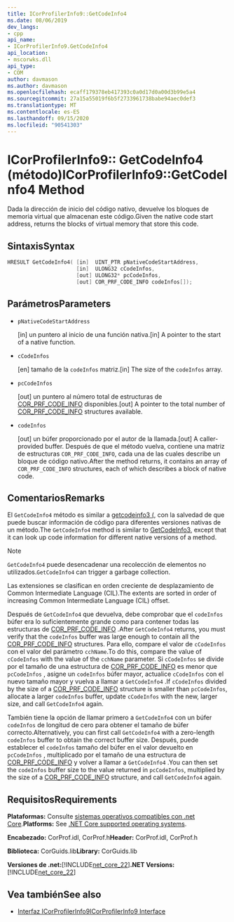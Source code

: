 ```yaml
---
title: ICorProfilerInfo9::GetCodeInfo4
ms.date: 08/06/2019
dev_langs:
- cpp
api_name:
- ICorProfilerInfo9.GetCodeInfo4
api_location:
- mscorwks.dll
api_type:
- COM
author: davmason
ms.author: davmason
ms.openlocfilehash: ecaff179378eb417393c0a0d17d0a00d3b99e5a4
ms.sourcegitcommit: 27a15a55019f6b5f2733961738babe94aec0def3
ms.translationtype: MT
ms.contentlocale: es-ES
ms.lasthandoff: 09/15/2020
ms.locfileid: "90541303"
---
```

# <a name="icorprofilerinfo9getcodeinfo4-method"></a><span data-ttu-id="41d72-102">ICorProfilerInfo9:: GetCodeInfo4 (método)</span><span class="sxs-lookup"><span data-stu-id="41d72-102">ICorProfilerInfo9::GetCodeInfo4 Method</span></span>

<span data-ttu-id="41d72-103">Dada la dirección de inicio del código nativo, devuelve los bloques de memoria virtual que almacenan este código.</span><span class="sxs-lookup"><span data-stu-id="41d72-103">Given the native code start address, returns the blocks of virtual memory that store this code.</span></span>

## <a name="syntax"></a><span data-ttu-id="41d72-104">Sintaxis</span><span class="sxs-lookup"><span data-stu-id="41d72-104">Syntax</span></span>

```cpp
HRESULT GetCodeInfo4( [in]  UINT_PTR pNativeCodeStartAddress,
                      [in]  ULONG32 cCodeInfos,
                      [out] ULONG32* pcCodeInfos,
                      [out] COR_PRF_CODE_INFO codeInfos[]);
```

## <a name="parameters"></a><span data-ttu-id="41d72-105">Parámetros</span><span class="sxs-lookup"><span data-stu-id="41d72-105">Parameters</span></span>

- `pNativeCodeStartAddress`

  <span data-ttu-id="41d72-106">\[in] un puntero al inicio de una función nativa.</span><span class="sxs-lookup"><span data-stu-id="41d72-106">\[in] A pointer to the start of a native function.</span></span>

- `cCodeInfos`

  <span data-ttu-id="41d72-107">\[en] tamaño de la `codeInfos` matriz.</span><span class="sxs-lookup"><span data-stu-id="41d72-107">\[in] The size of the `codeInfos` array.</span></span>

- `pcCodeInfos`

  <span data-ttu-id="41d72-108">\[out] un puntero al número total de estructuras de [COR_PRF_CODE_INFO](cor-prf-code-info-structure.md) disponibles.</span><span class="sxs-lookup"><span data-stu-id="41d72-108">\[out] A pointer to the total number of [COR_PRF_CODE_INFO](cor-prf-code-info-structure.md) structures available.</span></span>

- `codeInfos`

  <span data-ttu-id="41d72-109">\[out] un búfer proporcionado por el autor de la llamada.</span><span class="sxs-lookup"><span data-stu-id="41d72-109">\[out] A caller-provided buffer.</span></span> <span data-ttu-id="41d72-110">Después de que el método vuelva, contiene una matriz de estructuras `COR_PRF_CODE_INFO`, cada una de las cuales describe un bloque de código nativo.</span><span class="sxs-lookup"><span data-stu-id="41d72-110">After the method returns, it contains an array of `COR_PRF_CODE_INFO` structures, each of which describes a block of native code.</span></span>

## <a name="remarks"></a><span data-ttu-id="41d72-111">Comentarios</span><span class="sxs-lookup"><span data-stu-id="41d72-111">Remarks</span></span>

<span data-ttu-id="41d72-112">El `GetCodeInfo4` método es similar a [getcodeinfo3 (](icorprofilerinfo4-getcodeinfo3-method.md), con la salvedad de que puede buscar información de código para diferentes versiones nativas de un método.</span><span class="sxs-lookup"><span data-stu-id="41d72-112">The `GetCodeInfo4` method is similar to [GetCodeInfo3](icorprofilerinfo4-getcodeinfo3-method.md), except that it can look up code information for different native versions of a method.</span></span>

> [!NOTE]
> <span data-ttu-id="41d72-113">`GetCodeInfo4` puede desencadenar una recolección de elementos no utilizados.</span><span class="sxs-lookup"><span data-stu-id="41d72-113">`GetCodeInfo4` can trigger a garbage collection.</span></span>

<span data-ttu-id="41d72-114">Las extensiones se clasifican en orden creciente de desplazamiento de Common Intermediate Language (CIL).</span><span class="sxs-lookup"><span data-stu-id="41d72-114">The extents are sorted in order of increasing Common Intermediate Language (CIL) offset.</span></span>

<span data-ttu-id="41d72-115">Después de `GetCodeInfo4` que devuelva, debe comprobar que el `codeInfos` búfer era lo suficientemente grande como para contener todas las estructuras de [COR_PRF_CODE_INFO](cor-prf-code-info-structure.md) .</span><span class="sxs-lookup"><span data-stu-id="41d72-115">After `GetCodeInfo4` returns, you must verify that the `codeInfos` buffer was large enough to contain all the [COR_PRF_CODE_INFO](cor-prf-code-info-structure.md) structures.</span></span> <span data-ttu-id="41d72-116">Para ello, compare el valor de `cCodeInfos` con el valor del parámetro `cchName`.</span><span class="sxs-lookup"><span data-stu-id="41d72-116">To do this, compare the value of `cCodeInfos` with the value of the `cchName` parameter.</span></span> <span data-ttu-id="41d72-117">Si `cCodeInfos` se divide por el tamaño de una estructura de [COR_PRF_CODE_INFO](cor-prf-code-info-structure.md) es menor que `pcCodeInfos` , asigne un `codeInfos` búfer mayor, actualice `cCodeInfos` con el nuevo tamaño mayor y vuelva a llamar a `GetCodeInfo4` .</span><span class="sxs-lookup"><span data-stu-id="41d72-117">If `cCodeInfos` divided by the size of a [COR_PRF_CODE_INFO](cor-prf-code-info-structure.md) structure is smaller than `pcCodeInfos`, allocate a larger `codeInfos` buffer, update `cCodeInfos` with the new, larger size, and call `GetCodeInfo4` again.</span></span>

<span data-ttu-id="41d72-118">También tiene la opción de llamar primero a `GetCodeInfo4` con un búfer `codeInfos` de longitud de cero para obtener el tamaño de búfer correcto.</span><span class="sxs-lookup"><span data-stu-id="41d72-118">Alternatively, you can first call `GetCodeInfo4` with a zero-length `codeInfos` buffer to obtain the correct buffer size.</span></span> <span data-ttu-id="41d72-119">Después, puede establecer el `codeInfos` tamaño del búfer en el valor devuelto en `pcCodeInfos` , multiplicado por el tamaño de una estructura de [COR_PRF_CODE_INFO](cor-prf-code-info-structure.md) y volver a llamar a `GetCodeInfo4` .</span><span class="sxs-lookup"><span data-stu-id="41d72-119">You can then set the `codeInfos` buffer size to the value returned in `pcCodeInfos`, multiplied by the size of a [COR_PRF_CODE_INFO](cor-prf-code-info-structure.md) structure, and call `GetCodeInfo4` again.</span></span>

## <a name="requirements"></a><span data-ttu-id="41d72-120">Requisitos</span><span class="sxs-lookup"><span data-stu-id="41d72-120">Requirements</span></span>

<span data-ttu-id="41d72-121">**Plataformas:** Consulte [sistemas operativos compatibles con .net Core](../../../core/install/windows.md?pivots=os-windows).</span><span class="sxs-lookup"><span data-stu-id="41d72-121">**Platforms:** See [.NET Core supported operating systems](../../../core/install/windows.md?pivots=os-windows).</span></span>

<span data-ttu-id="41d72-122">**Encabezado:** CorProf.idl, CorProf.h</span><span class="sxs-lookup"><span data-stu-id="41d72-122">**Header:** CorProf.idl, CorProf.h</span></span>

<span data-ttu-id="41d72-123">**Biblioteca:** CorGuids.lib</span><span class="sxs-lookup"><span data-stu-id="41d72-123">**Library:** CorGuids.lib</span></span>

<span data-ttu-id="41d72-124">**Versiones de .net:**[!INCLUDE[net_core_22](../../../../includes/net-core-22-md.md)]</span><span class="sxs-lookup"><span data-stu-id="41d72-124">**.NET Versions:** [!INCLUDE[net_core_22](../../../../includes/net-core-22-md.md)]</span></span>

## <a name="see-also"></a><span data-ttu-id="41d72-125">Vea también</span><span class="sxs-lookup"><span data-stu-id="41d72-125">See also</span></span>

- [<span data-ttu-id="41d72-126">Interfaz ICorProfilerInfo9</span><span class="sxs-lookup"><span data-stu-id="41d72-126">ICorProfilerInfo9 Interface</span></span>](ICorProfilerInfo9-interface.md)
